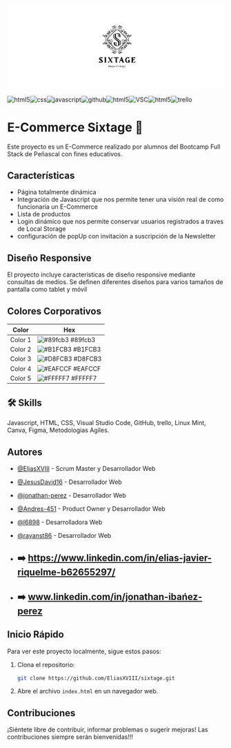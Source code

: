 ![Logo](https://github.com/EliasXVIII/sixtage/blob/main/logo%2Biconos/logoReadme.png)

![html5](https://img.shields.io/badge/HTML5-E34F26?style=for-the-badge&logo=html5&logoColor=white)![css](https://img.shields.io/badge/CSS3-1572B6?style=for-the-badge&logo=css3&logoColor=white)![javascript](https://img.shields.io/badge/JavaScript-323330?style=for-the-badge&logo=javascript&logoColor=F7DF1E)![github](https://img.shields.io/badge/GitHub-100000?style=for-the-badge&logo=github&logoColor=white)![html5](https://img.shields.io/badge/Canva-%2300C4CC.svg?&style=for-the-badge&logo=Canva&logoColor=white)![VSC](	https://img.shields.io/badge/Visual_Studio-5C2D91?style=for-the-badge&logo=visual%20studio&logoColor=white)![html5](https://img.shields.io/badge/Linux_Mint-87CF3E?style=for-the-badge&logo=linux-mint&logoColor=white)![trello](https://img.shields.io/badge/Trello-0052CC?style=for-the-badge&logo=trello&logoColor=white)

# E-Commerce Sixtage 👋

Este proyecto es un E-Commerce realizado por alumnos del Bootcamp Full Stack de Peñascal con fines educativos.

## Características
- Página totalmente dinámica
- Integración de Javascript que nos permite tener una visión real de como funcionaría un E-Commerce
- Lista de productos
- Login dinámico que nos permite conservar usuarios registrados a traves de Local Storage
- configuración de popUp con invitación a suscripción de la Newsletter

## Diseño Responsive
El proyecto incluye características de diseño responsive mediante consultas de medios. Se definen diferentes diseños para varios tamaños de pantalla como tablet y móvil

## Colores Corporativos

| Color             | Hex                                                                |
| ----------------- | ------------------------------------------------------------------ |
| Color 1 | ![#89fcb3](https://via.placeholder.com/10/89fcb3?text=+) #89fcb3|
| Color 2 | ![#B1FCB3](https://via.placeholder.com/10/B1FCB3?text=+) #B1FCB3 |
| Color 3| ![#D8FCB3](https://via.placeholder.com/10/D8FCB3?text=+) #D8FCB3 |
| Color 4 | ![#EAFCCF](https://via.placeholder.com/10/EAFCCF?text=+) #EAFCCF |
| Color 5 | ![#FFFFF7](https://via.placeholder.com/10/FFFFF7?text=+) #FFFFF7 |

## 🛠 Skills
Javascript, HTML, CSS, Visual Studio Code, GitHub, trello, Linux Mint, Canva, Figma, Metodologias Agiles.

## Autores

- [@EliasXVIII](https://github.com/EliasXVIII) - Scrum Master y Desarrollador Web
- [@JesusDavid16](https://github.com/JesusDavid16) - Desarrollador Web
- [@jonathan-perez](https://github.com.jonathan-perez) - Desarrollador Web
- [@Andres-451](https://github.com/Andres-451) - Product Owner y Desarrollador Web
- [@l6898](https://github.com/l6898) - Desarrolladora Web
- [@rayanst86](https://github.com/rayanst86) - Desarrollador Web

- ## :arrow_right: https://www.linkedin.com/in/elias-javier-riquelme-b62655297/
- ## :arrow_right: www.linkedin.com/in/jonathan-ibańez-perez

## Inicio Rápido
Para ver este proyecto localmente, sigue estos pasos:

1. Clona el repositorio:
    ```bash
    git clone https://github.com/EliasXVIII/sixtage.git
    ```
2. Abre el archivo `index.html` en un navegador web.

## Contribuciones

¡Siéntete libre de contribuir, informar problemas o sugerir mejoras!
Las contribuciones siempre serán bienvenidas!!!















